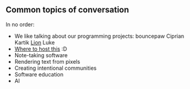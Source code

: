 ## Common topics of conversation

In no order:

* We like talking about our programming projects: bouncepaw Ciprian Kartik [Lion](LionStatus-Programming.md) Luke
* [Where to host this](hosting.md) :D
* Note-taking software
* Rendering text from pixels
* Creating intentional communities
* Software education
* AI

